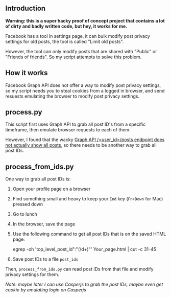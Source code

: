 ## Introduction

**Warning: this is a super hacky proof of concept project that contains a lot of dirty and badly written code, but hey, it works for me.**

Facebook has a tool in settings page, it can bulk modify post privacy settings for old posts, the tool is called "Limit old posts".

However, the tool can only modify posts that are shared with "Public" or "Friends of friends". So my script attempts to solve this problem.

## How it works

Facebook Graph API does not offer a way to modify post privacy settings, so my script needs you to steal cookies from a logged in browser, and send resuests emulating the browser to modify post privacy settings.

## process.py

This script first uses Graph API to grab all post ID's from a specific timeframe, then emulate browser requests to each of them.

However, I found that the wacky [Graph API /<user_id>/posts endpoint does not actually show all posts](https://stackoverflow.com/questions/7659701/facebook-graph-api-json-missing-posts), so there needs to be another way to grab all post IDs.

## process_from_ids.py

One way to grab all post IDs is:
1. Open your profile page on a browser
2. Find something small and heavy to keep your `End` key (`Fn+Down` for Mac) pressed down
3. Go to lunch
4. In the browser, save the page
5. Use the following command to get all post IDs that is on the saved HTML page:

	egrep -oh 'top_level_post_id&quot;:&quot;(\d+)&quot;' Your_page.html | cut -c 31-45

6. Save post IDs to a file `post_ids`

Then, `process_from_ids.py` can read post IDs from that file and modify privacy settings for them.

_Note: maybe later I can use Casperjs to grab the post IDs, maybe even get cookie by emulating login on Casperjs_
